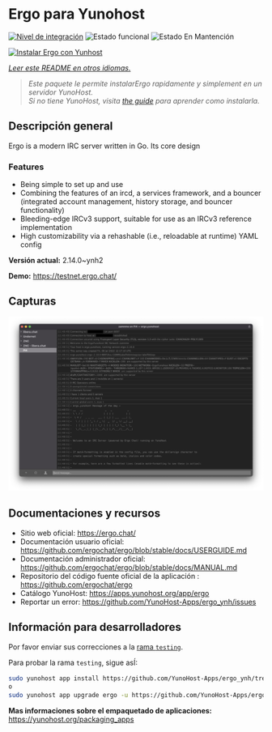 <!--
Este archivo README esta generado automaticamente<https://github.com/YunoHost/apps/tree/master/tools/readme_generator>
No se debe editar a mano.
-->

# Ergo para Yunohost

[![Nivel de integración](https://apps.yunohost.org/badge/integration/ergo)](https://ci-apps.yunohost.org/ci/apps/ergo/)
![Estado funcional](https://apps.yunohost.org/badge/state/ergo)
![Estado En Mantención](https://apps.yunohost.org/badge/maintained/ergo)

[![Instalar Ergo con Yunhost](https://install-app.yunohost.org/install-with-yunohost.svg)](https://install-app.yunohost.org/?app=ergo)

*[Leer este README en otros idiomas.](./ALL_README.md)*

> *Este paquete le permite instalarErgo rapidamente y simplement en un servidor YunoHost.*  
> *Si no tiene YunoHost, visita [the guide](https://yunohost.org/install) para aprender como instalarla.*

## Descripción general

Ergo is a modern IRC server written in Go. Its core design 

### Features

- Being simple to set up and use
- Combining the features of an ircd, a services framework, and a bouncer (integrated account management, history storage, and bouncer functionality)
- Bleeding-edge IRCv3 support, suitable for use as an IRCv3 reference implementation
- High customizability via a rehashable (i.e., reloadable at runtime) YAML config



**Versión actual:** 2.14.0~ynh2

**Demo:** <https://testnet.ergo.chat/>

## Capturas

![Captura de Ergo](./doc/screenshots/textual.jpg)

## Documentaciones y recursos

- Sitio web oficial: <https://ergo.chat/>
- Documentación usuario oficial: <https://github.com/ergochat/ergo/blob/stable/docs/USERGUIDE.md>
- Documentación administrador oficial: <https://github.com/ergochat/ergo/blob/stable/docs/MANUAL.md>
- Repositorio del código fuente oficial de la aplicación : <https://github.com/ergochat/ergo>
- Catálogo YunoHost: <https://apps.yunohost.org/app/ergo>
- Reportar un error: <https://github.com/YunoHost-Apps/ergo_ynh/issues>

## Información para desarrolladores

Por favor enviar sus correcciones a la [rama `testing`](https://github.com/YunoHost-Apps/ergo_ynh/tree/testing).

Para probar la rama `testing`, sigue asÍ:

```bash
sudo yunohost app install https://github.com/YunoHost-Apps/ergo_ynh/tree/testing --debug
o
sudo yunohost app upgrade ergo -u https://github.com/YunoHost-Apps/ergo_ynh/tree/testing --debug
```

**Mas informaciones sobre el empaquetado de aplicaciones:** <https://yunohost.org/packaging_apps>
